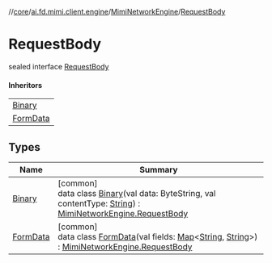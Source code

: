 //[core](../../../../index.md)/[ai.fd.mimi.client.engine](../../index.md)/[MimiNetworkEngine](../index.md)/[RequestBody](index.md)

# RequestBody

sealed interface [RequestBody](index.md)

#### Inheritors

| |
|---|
| [Binary](-binary/index.md) |
| [FormData](-form-data/index.md) |

## Types

| Name | Summary |
|---|---|
| [Binary](-binary/index.md) | [common]<br>data class [Binary](-binary/index.md)(val data: ByteString, val contentType: [String](https://kotlinlang.org/api/core/kotlin-stdlib/kotlin/-string/index.html)) : [MimiNetworkEngine.RequestBody](index.md) |
| [FormData](-form-data/index.md) | [common]<br>data class [FormData](-form-data/index.md)(val fields: [Map](https://kotlinlang.org/api/core/kotlin-stdlib/kotlin.collections/-map/index.html)&lt;[String](https://kotlinlang.org/api/core/kotlin-stdlib/kotlin/-string/index.html), [String](https://kotlinlang.org/api/core/kotlin-stdlib/kotlin/-string/index.html)&gt;) : [MimiNetworkEngine.RequestBody](index.md) |
